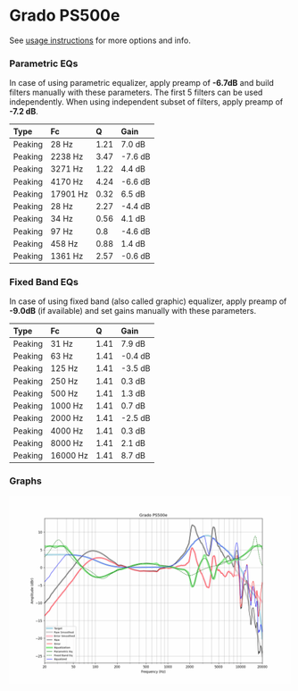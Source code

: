 # Grado PS500e
See [usage instructions](https://github.com/jaakkopasanen/AutoEq#usage) for more options and info.

### Parametric EQs
In case of using parametric equalizer, apply preamp of **-6.7dB** and build filters manually
with these parameters. The first 5 filters can be used independently.
When using independent subset of filters, apply preamp of **-7.2 dB**.

| Type    | Fc       |    Q | Gain    |
|:--------|:---------|:-----|:--------|
| Peaking | 28 Hz    | 1.21 | 7.0 dB  |
| Peaking | 2238 Hz  | 3.47 | -7.6 dB |
| Peaking | 3271 Hz  | 1.22 | 4.4 dB  |
| Peaking | 4170 Hz  | 4.24 | -6.6 dB |
| Peaking | 17901 Hz | 0.32 | 6.5 dB  |
| Peaking | 28 Hz    | 2.27 | -4.4 dB |
| Peaking | 34 Hz    | 0.56 | 4.1 dB  |
| Peaking | 97 Hz    | 0.8  | -4.6 dB |
| Peaking | 458 Hz   | 0.88 | 1.4 dB  |
| Peaking | 1361 Hz  | 2.57 | -0.6 dB |

### Fixed Band EQs
In case of using fixed band (also called graphic) equalizer, apply preamp of **-9.0dB**
(if available) and set gains manually with these parameters.

| Type    | Fc       |    Q | Gain    |
|:--------|:---------|:-----|:--------|
| Peaking | 31 Hz    | 1.41 | 7.9 dB  |
| Peaking | 63 Hz    | 1.41 | -0.4 dB |
| Peaking | 125 Hz   | 1.41 | -3.5 dB |
| Peaking | 250 Hz   | 1.41 | 0.3 dB  |
| Peaking | 500 Hz   | 1.41 | 1.3 dB  |
| Peaking | 1000 Hz  | 1.41 | 0.7 dB  |
| Peaking | 2000 Hz  | 1.41 | -2.5 dB |
| Peaking | 4000 Hz  | 1.41 | 0.3 dB  |
| Peaking | 8000 Hz  | 1.41 | 2.1 dB  |
| Peaking | 16000 Hz | 1.41 | 8.7 dB  |

### Graphs
![](./Grado%20PS500e.png)